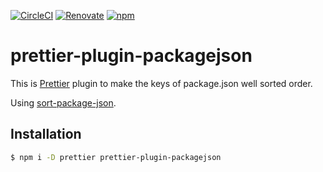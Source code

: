 [![CircleCI](https://circleci.com/gh/matzkoh/prettier-plugin-packagejson.svg?style=shield)](https://circleci.com/gh/matzkoh/prettier-plugin-packagejson)
[![Renovate](https://badges.renovateapi.com/github/matzkoh/prettier-plugin-packagejson)](https://renovatebot.com/)
[![npm](https://img.shields.io/npm/v/prettier-plugin-packagejson.svg)](https://www.npmjs.com/package/prettier-plugin-packagejson)

# prettier-plugin-packagejson

This is [Prettier] plugin to make the keys of package.json well sorted order.

Using [sort-package-json].

[Prettier]: https://github.com/prettier/prettier
[sort-package-json]: https://github.com/keithamus/sort-package-json

## Installation

```bash
$ npm i -D prettier prettier-plugin-packagejson
```
